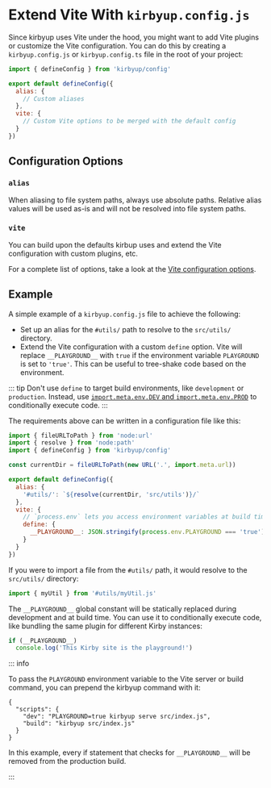 # Extend Vite With `kirbyup.config.js`

Since kirbyup uses Vite under the hood, you might want to add Vite plugins or customize the Vite configuration. You can do this by creating a `kirbyup.config.js` or `kirbyup.config.ts` file in the root of your project:

```js
import { defineConfig } from 'kirbyup/config'

export default defineConfig({
  alias: {
    // Custom aliases
  },
  vite: {
    // Custom Vite options to be merged with the default config
  }
})
```

## Configuration Options

### `alias`

When aliasing to file system paths, always use absolute paths. Relative alias values will be used as-is and will not be resolved into file system paths.

### `vite`

You can build upon the defaults kirbup uses and extend the Vite configuration with custom plugins, etc.

For a complete list of options, take a look at the [Vite configuration options](https://vitejs.dev/config/).

## Example

A simple example of a `kirbyup.config.js` file to achieve the following:

- Set up an alias for the `#utils/` path to resolve to the `src/utils/` directory.
- Extend the Vite configuration with a custom `define` option. Vite will replace `__PLAYGROUND__` with `true` if the environment variable `PLAYGROUND` is set to `'true'`. This can be useful to tree-shake code based on the environment.

::: tip
Don't use `define` to target build environments, like `development` or `production`. Instead, use [`import.meta.env.DEV` and `import.meta.env.PROD`](/guide/environment-variables) to conditionally execute code.
:::

The requirements above can be written in a configuration file like this:

```js
import { fileURLToPath } from 'node:url'
import { resolve } from 'node:path'
import { defineConfig } from 'kirbyup/config'

const currentDir = fileURLToPath(new URL('.', import.meta.url))

export default defineConfig({
  alias: {
    '#utils/': `${resolve(currentDir, 'src/utils')}/`
  },
  vite: {
    // `process.env` lets you access environment variables at build time
    define: {
      __PLAYGROUND__: JSON.stringify(process.env.PLAYGROUND === 'true')
    }
  }
})
```

If you were to import a file from the `#utils/` path, it would resolve to the `src/utils/` directory:

```js
import { myUtil } from '#utils/myUtil.js'
```

The `__PLAYGROUND__` global constant will be statically replaced during development and at build time. You can use it to conditionally execute code, like bundling the same plugin for different Kirby instances:

```js
if (__PLAYGROUND__)
  console.log('This Kirby site is the playground!')
```

::: info

To pass the `PLAYGROUND` environment variable to the Vite server or build command, you can prepend the kirbyup command with it:

```json{3}
{
  "scripts": {
    "dev": "PLAYGROUND=true kirbyup serve src/index.js",
    "build": "kirbyup src/index.js"
  }
}
```

In this example, every if statement that checks for `__PLAYGROUND__` will be removed from the production build.

:::
